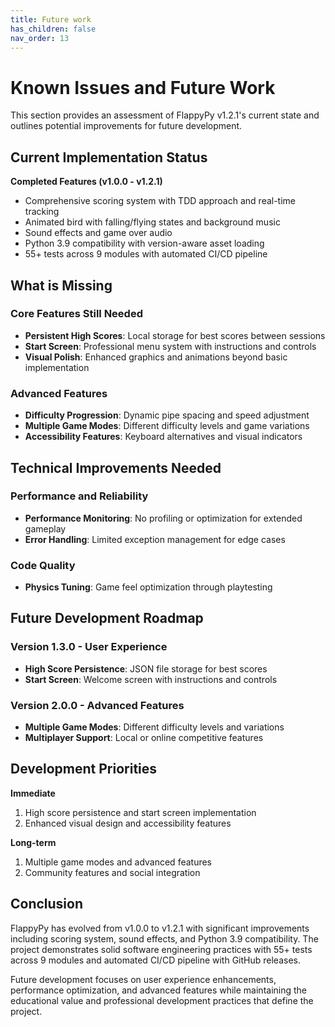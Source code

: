 ```yaml
---
title: Future work
has_children: false
nav_order: 13
---
```


# Known Issues and Future Work

This section provides an assessment of FlappyPy v1.2.1's current state and outlines potential improvements for future development.

## Current Implementation Status

**Completed Features (v1.0.0 - v1.2.1)**
- Comprehensive scoring system with TDD approach and real-time tracking
- Animated bird with falling/flying states and background music
- Sound effects and game over audio
- Python 3.9 compatibility with version-aware asset loading
- 55+ tests across 9 modules with automated CI/CD pipeline

## What is Missing

### Core Features Still Needed
- **Persistent High Scores**: Local storage for best scores between sessions
- **Start Screen**: Professional menu system with instructions and controls
- **Visual Polish**: Enhanced graphics and animations beyond basic implementation

### Advanced Features
- **Difficulty Progression**: Dynamic pipe spacing and speed adjustment
- **Multiple Game Modes**: Different difficulty levels and game variations
- **Accessibility Features**: Keyboard alternatives and visual indicators

## Technical Improvements Needed

### Performance and Reliability
- **Performance Monitoring**: No profiling or optimization for extended gameplay
- **Error Handling**: Limited exception management for edge cases

### Code Quality
- **Physics Tuning**: Game feel optimization through playtesting

## Future Development Roadmap

### Version 1.3.0 - User Experience
- **High Score Persistence**: JSON file storage for best scores
- **Start Screen**: Welcome screen with instructions and controls

### Version 2.0.0 - Advanced Features
- **Multiple Game Modes**: Different difficulty levels and variations
- **Multiplayer Support**: Local or online competitive features

## Development Priorities

**Immediate**
1. High score persistence and start screen implementation
2. Enhanced visual design and accessibility features

**Long-term**
1. Multiple game modes and advanced features
2. Community features and social integration

## Conclusion

FlappyPy has evolved from v1.0.0 to v1.2.1 with significant improvements including scoring system, sound effects, and Python 3.9 compatibility. The project demonstrates solid software engineering practices with 55+ tests across 9 modules and automated CI/CD pipeline with GitHub releases.

Future development focuses on user experience enhancements, performance optimization, and advanced features while maintaining the educational value and professional development practices that define the project.
